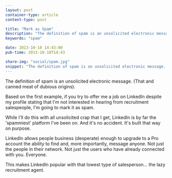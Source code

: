 ```yaml
---
layout: post
container-type: article
content-type: post

title: "Mark as Spam"
description: "The definition of spam is an unsolicited electronic message. (That and canned meat of dubious origins)"
keywords: "spam"

date: 2013-10-18 14:43:00
pub-time: 2013-10-18T14:43

share-img: "social/spam.jpg"
snippet: "The definition of spam is an unsolicited electronic message. (That and canned meat of dubious origins)."
---
```


The definition of spam is an unsolicited electronic message. (That and canned meat of dubious origins).

Based on the first example, if you try to offer me a job on LinkedIn despite my profile stating that I'm not interested in hearing from recruitment salespeople, I'm going to mark it as spam.

While I'll do this with all unsolicited crap that I get, LinkedIn is by far the 'spammiest' platform I've been on. And it's no accident. It's built that way on purpose.

LinkedIn allows people business (desperate) enough to upgrade to a Pro account the ability to find and, more importantly, message anyone. Not just the people in their network. Not just the users who have already connected with you. Everyone.

This makes LinkedIn popular with that lowest type of salesperson... the lazy recruitment agent.